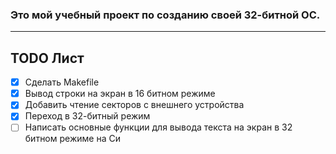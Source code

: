 ### Это мой учебный проект по созданию своей 32-битной ОС. 
---
## TODO Лист
- [x] Сделать Makefile
- [x] Вывод строки на экран в 16 битном режиме
- [x] Добавить чтение секторов с внешнего устройства
- [x] Переход в 32-битный режим
- [ ] Написать основные функции для вывода текста на экран в 32 битном режиме на Си

